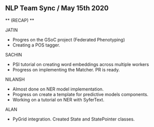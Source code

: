 ## NLP Team Sync / May 15th 2020


** (RECAP) **


JATIN
- Progres on the GSoC project (Federated Phenotyping)
- Creating a POS tagger.


SACHIN
- PSI tutorial on creating word embeddings across multiple workers
- Progress on implementing the Matcher. PR is ready.


NILANSH
- Almost done on NER model implementation.
- Progress on create a template for predictive models components.
- Working on a tutorial on NER with SyferText.

ALAN
- PyGrid integration. Created State and StatePointer classes.


